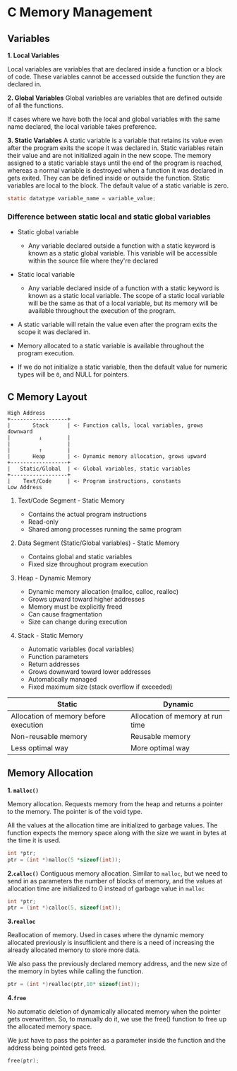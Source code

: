 # C Memory Management

## Variables

**1. Local Variables**

Local variables are variables that are declared inside a function or a block of code. These variables cannot be accessed outside the function they are declared in.


**2. Global Variables**
Global variables are variables that are defined outside of all the functions.

If cases where we have both the local and global variables with the same name declared, the local variable takes preference.

 

**3. Static Variables**
A static variable is a variable that retains its value even after the program exits the scope it was declared in. Static variables retain their value and are not initialized again in the new scope. The memory assigned to a static variable stays until the end of the program is reached, whereas a normal variable is destroyed when a function it was declared in gets exited. They can be defined inside or outside the function. Static variables are local to the block. The default value of a static variable is zero.

```c
static datatype variable_name = variable_value;
```

### Difference between static local and static global variables
- Static global variable
    - Any variable declared outside a function with a static keyword is known as a static global variable. This variable will be accessible within the source file where they're declared
- Static local variable
    - Any variable declared inside of a function with a static keyword is known as a static local variable. The scope of a static local variable will be the same as that of a local variable, but its memory will be available throughout the execution of the program.

 
- A static variable will retain the value even after the program exits the scope it was declared in.
- Memory allocated to a static variable is available throughout the program execution.
- If we do not initialize a static variable, then the default value  for numeric types will be `0`, and NULL for pointers.

## C Memory Layout

```
High Address
+------------------+
|       Stack      | <- Function calls, local variables, grows downward
|         ↓        |
|                  |
|         ↑        |
|       Heap       | <- Dynamic memory allocation, grows upward
+------------------+
|   Static/Global  | <- Global variables, static variables
+------------------+
|    Text/Code     | <- Program instructions, constants
Low Address
```

1. Text/Code Segment - Static Memory
    - Contains the actual program instructions
    - Read-only
    - Shared among processes running the same program


2. Data Segment (Static/Global variables) - Static Memory
    - Contains global and static variables
    - Fixed size throughout program execution


3. Heap - Dynamic Memory
    - Dynamic memory allocation (malloc, calloc, realloc)
    - Grows upward toward higher addresses
    - Memory must be explicitly freed
    - Can cause fragmentation
    - Size can change during execution


4. Stack - Static Memory
    - Automatic variables (local variables)
    - Function parameters
    - Return addresses
    - Grows downward toward lower addresses
    - Automatically managed
    - Fixed maximum size (stack overflow if exceeded)

| Static | Dynamic |
|--------|---------|
| Allocation of memory before execution | Allocation of memory at run time |
| Non-reusable memory | Reusable memory |
| Less optimal way | More optimal way |

## Memory Allocation

**1. `malloc()`**

Memory allocation. Requests memory from the heap and returns a pointer to the memory. The pointer is of the void type.

All the values at the allocation time are initialized to garbage values. The function expects the memory space along with the size we want in bytes at the time it is used.

```c
int *ptr;
ptr = (int *)malloc(5 *sizeof(int));
```

**2.`calloc()`**
Contiguous memory allocation. Similar to `malloc`, but we need to send in as parameters the number of blocks of memory, and the values at allocation time are initialized to 0 instead of garbage value in `malloc`

```c
int *ptr;
ptr = (int *)calloc(5, sizeof(int));
```

**3.`realloc`**

Reallocation of memory. Used in cases where the dynamic memory allocated previously is insufficient and there is a need of increasing the already allocated memory to store more data.

We also pass the previously declared memory address, and the new size of the memory in bytes while calling the function.

```c
ptr = (int *)realloc(ptr,10* sizeof(int));
```
**4.`free`**

No automatic deletion of dynamically allocated memory when the pointer gets overwritten. So, to manually do it, we use the free() function to free up the allocated memory space.

We just have to pass the pointer as a parameter inside the function and the address being pointed gets freed.

```c
free(ptr);
```